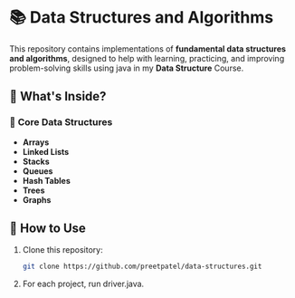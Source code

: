 # 📚 Data Structures and Algorithms  

This repository contains implementations of **fundamental data structures and algorithms**, designed to help with learning, practicing, and improving problem-solving skills using java in my **Data Structure** Course.

## 🚀 What's Inside?  

### 🔹 **Core Data Structures**  
- **Arrays**  
- **Linked Lists**  
- **Stacks**  
- **Queues**  
- **Hash Tables**  
- **Trees**  
- **Graphs**
 
## 🎯 How to Use  
1. Clone this repository:  
   ```sh
   git clone https://github.com/preetpatel/data-structures.git
   ```
2. For each project, run driver.java.
